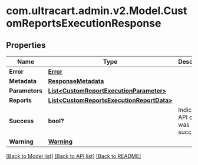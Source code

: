 # com.ultracart.admin.v2.Model.CustomReportsExecutionResponse
## Properties

Name | Type | Description | Notes
------------ | ------------- | ------------- | -------------
**Error** | [**Error**](Error.md) |  | [optional] 
**Metadata** | [**ResponseMetadata**](ResponseMetadata.md) |  | [optional] 
**Parameters** | [**List&lt;CustomReportExecutionParameter&gt;**](CustomReportExecutionParameter.md) |  | [optional] 
**Reports** | [**List&lt;CustomReportsExecutionReportData&gt;**](CustomReportsExecutionReportData.md) |  | [optional] 
**Success** | **bool?** | Indicates if API call was successful | [optional] 
**Warning** | [**Warning**](Warning.md) |  | [optional] 


[[Back to Model list]](../README.md#documentation-for-models) [[Back to API list]](../README.md#documentation-for-api-endpoints) [[Back to README]](../README.md)

